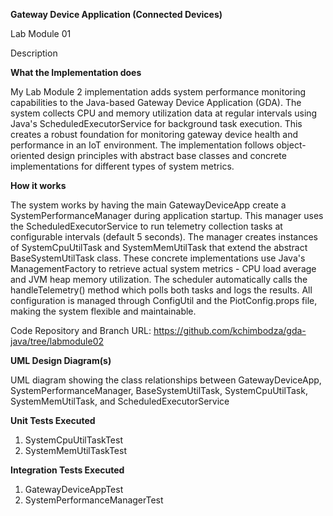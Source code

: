 **Gateway Device Application (Connected Devices)**

Lab Module 01

Description

**What the Implementation does**

My Lab Module 2 implementation adds system performance monitoring capabilities to the Java-based Gateway Device Application (GDA). The system collects CPU and memory utilization data at regular intervals using Java's ScheduledExecutorService for background task execution. This creates a robust foundation for monitoring gateway device health and performance in an IoT environment. The implementation follows object-oriented design principles with abstract base classes and concrete implementations for different types of system metrics.

**How it works**

The system works by having the main GatewayDeviceApp create a SystemPerformanceManager during application startup. This manager uses the ScheduledExecutorService to run telemetry collection tasks at configurable intervals (default 5 seconds). The manager creates instances of SystemCpuUtilTask and SystemMemUtilTask that extend the abstract BaseSystemUtilTask class. These concrete implementations use Java's ManagementFactory to retrieve actual system metrics - CPU load average and JVM heap memory utilization. The scheduler automatically calls the handleTelemetry() method which polls both tasks and logs the results. All configuration is managed through ConfigUtil and the PiotConfig.props file, making the system flexible and maintainable.

Code Repository and Branch
URL: https://github.com/kchimbodza/gda-java/tree/labmodule02

**UML Design Diagram(s)**

UML diagram showing the class relationships between GatewayDeviceApp, SystemPerformanceManager, BaseSystemUtilTask, SystemCpuUtilTask, SystemMemUtilTask, and ScheduledExecutorService

**Unit Tests Executed**

1. SystemCpuUtilTaskTest
2. SystemMemUtilTaskTest

**Integration Tests Executed**

1. GatewayDeviceAppTest
2. SystemPerformanceManagerTest
